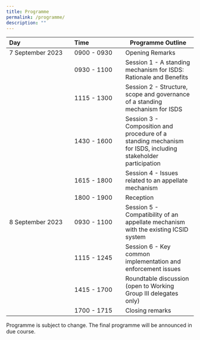 ```yaml
---
title: Programme
permalink: /programme/
description: ""
---
```

| Day⠀⠀⠀⠀⠀⠀⠀⠀⠀⠀⠀ | Time⠀⠀⠀⠀⠀⠀⠀ | Programme Outline |
| -------- | -------- | -------- |
| 7 September 2023     | 0900 - 0930    | Opening Remarks  |
|       | 0930 - 1100    | Session 1 - A standing mechanism for ISDS: Rationale and Benefits  |
|       | 1115 - 1300    | Session 2 - Structure, scope and governance of a standing mechanism for ISDS  |
|       | 1430 - 1600    | Session 3 - Composition and procedure of a standing mechanism for ISDS, including stakeholder participation  |
|      | 1615 - 1800    | Session 4 - Issues related to an appellate mechanism  |
|       | 1800 - 1900    | Reception |
| 8 September 2023     | 0930 - 1100    | Session 5 - Compatibility of an appellate mechanism with the existing ICSID system  |
|      | 1115 - 1245    | Session 6 - Key common implementation and enforcement issues  |
|      | 1415 - 1700    | Roundtable discussion (open to Working Group III delegates only)  |
|      | 1700 - 1715    | Closing remarks  |


Programme is subject to change. The final programme will be announced in due course.